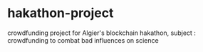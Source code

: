 # hakathon-project
crowdfunding project for Algier's blockchain hakathon, subject : crowdfunding to combat bad influences on science
